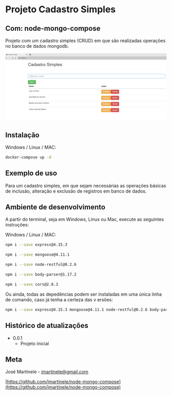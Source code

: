 ﻿# Projeto Cadastro Simples

## Com: node-mongo-compose

Projeto com um cadastro simples (CRUD) em que são realizadas operações no banco de dados mongodb.

![Tela](img/tela_proj_CadSimples.jpg "Tela principal do cadastro simples")

## Instalação

Windows / Linux / MAC:
```sh
docker-compose up -d
```

## Exemplo de uso

Para um cadastro simples, em que sejam necessárias as operações básicas de inclusão, alteração e exclusão de registros em banco de dados.

## Ambiente de desenvolvimento

A partir do terminal, seja em Windows, Linux ou Mac, execute as seguintes instruções:

Windows / Linux / MAC:
```sh
npm i --save express@4.15.3
```

```sh
npm i --save mongoose@4.11.1
```

```sh
npm i --save node-restful@0.2.6
```

```sh
npm i --save body-parser@1.17.2
```

```sh
npm i --save cors@2.8.3
```

Ou ainda, todas as depedências podem ser instaladas em uma única linha de comando, caso já tenha a certeza das v ersões:

```sh
npm i --save express@4.15.3 mongoose@4.11.1 node-restful@0.2.6 body-parser@1.17.2 cors@2.8.3
```

## Histórico de atualizações

* 0.0.1
    * Projeto inicial


## Meta

José Martinele - jmartinele@gmail.com

[https://github.com/jmartinele/node-mongo-compose](https://github.com/jmartinele/node-mongo-compose)
